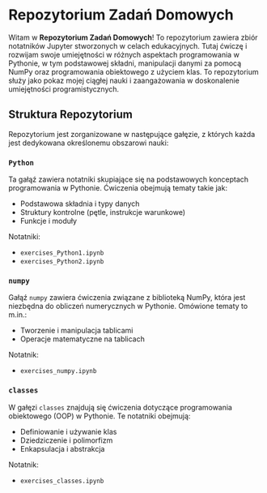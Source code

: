 # Repozytorium Zadań Domowych

Witam w **Repozytorium Zadań Domowych**! To repozytorium zawiera zbiór notatników Jupyter stworzonych w celach edukacyjnych. Tutaj ćwiczę i rozwijam swoje umiejętności w różnych aspektach programowania w Pythonie, w tym podstawowej składni, manipulacji danymi za pomocą NumPy oraz programowania obiektowego z użyciem klas. To repozytorium służy jako pokaz mojej ciągłej nauki i zaangażowania w doskonalenie umiejętności programistycznych.

## Struktura Repozytorium

Repozytorium jest zorganizowane w następujące gałęzie, z których każda jest dedykowana określonemu obszarowi nauki:

### `Python`

Ta gałąź zawiera notatniki skupiające się na podstawowych konceptach programowania w Pythonie. Ćwiczenia obejmują tematy takie jak:

- Podstawowa składnia i typy danych
- Struktury kontrolne (pętle, instrukcje warunkowe)
- Funkcje i moduły

Notatniki:
- `exercises_Python1.ipynb`
- `exercises_Python2.ipynb`

### `numpy`

Gałąź `numpy` zawiera ćwiczenia związane z biblioteką NumPy, która jest niezbędna do obliczeń numerycznych w Pythonie. Omówione tematy to m.in.:

- Tworzenie i manipulacja tablicami
- Operacje matematyczne na tablicach

Notatnik:
- `exercises_numpy.ipynb`

### `classes`

W gałęzi `classes` znajdują się ćwiczenia dotyczące programowania obiektowego (OOP) w Pythonie. Te notatniki obejmują:

- Definiowanie i używanie klas
- Dziedziczenie i polimorfizm
- Enkapsulacja i abstrakcja

Notatnik:
- `exercises_classes.ipynb`
